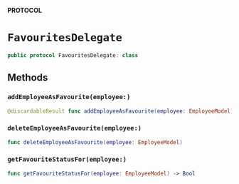 **PROTOCOL**

# `FavouritesDelegate`

```swift
public protocol FavouritesDelegate: class
```

## Methods
### `addEmployeeAsFavourite(employee:)`

```swift
@discardableResult func addEmployeeAsFavourite(employee: EmployeeModel) -> Bool
```

### `deleteEmployeeAsFavourite(employee:)`

```swift
func deleteEmployeeAsFavourite(employee: EmployeeModel)
```

### `getFavouriteStatusFor(employee:)`

```swift
func getFavouriteStatusFor(employee: EmployeeModel) -> Bool
```
